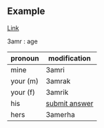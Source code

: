 ## Example

[Link](/anotherpage.md)


3amr : age

pronoun | modification
--- | ---
mine | 3amri
your (m) | 3amrak
your (f) | 3amrik
his | [submit answer](https://github.com/ghostbird12/arabic/issues)
hers | 3amerha
